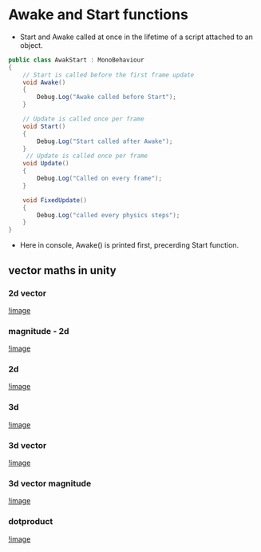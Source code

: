 # Awake and Start functions

- Start and Awake called at once in the lifetime of a script
attached to an object.

```C#
public class AwakStart : MonoBehaviour
{
    // Start is called before the first frame update
    void Awake()
    {
        Debug.Log("Awake called before Start");
    }

    // Update is called once per frame
    void Start()
    {
        Debug.Log("Start called after Awake");
    }
     // Update is called once per frame
    void Update()
    {
        Debug.Log("Called on every frame");
    }

    void FixedUpdate()
    {
        Debug.Log("called every physics steps");
    }
}
```

- Here in console, Awake() is printed first, precerding Start function.

## vector maths in unity

### 2d vector

[!image](./screenshots/2dvector 'image')

### magnitude - 2d

[!image](./screenshots/magnitude 'image')

### 2d

[!image](./screenshots/2d 'image')

### 3d

[!image](./screenshots/3d 'image')

### 3d vector

[!image](./screenshots/3dvectors2 'image')

### 3d vector magnitude

[!image](./screenshots/3d 'image')

### dotproduct
[!image](./screenshots/dotproduct 'image')
